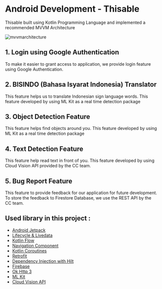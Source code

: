 # Android Development - Thisable

Thisable built using Kotlin Programming Language and implemented a recommended MVVM Architecture

![mvvmarchitecture](https://www.journaldev.com/wp-content/uploads/2018/04/android-mvvm-pattern.png)

## 1. Login using Google Authentication
To make it easier to grant access to application, we provide login feature using Google Authentication. 

## 2. BISINDO (Bahasa Isyarat Indonesia) Translator
This feature helps us to translate Indonesian sign language words. This feature developed by using ML Kit as a real time detection package

## 3. Object Detection Feature
This feature helps find objects around you. This feature developed by using ML Kit as a real time detection package

## 4. Text Detection Feature
This feature help read text in front of you. This feature developed by using Cloud Vision API provided by the CC team.

## 5. Bug Report Feature
This feature to provide feedback for our application for future development. To store the feedback to Firestore Database, we use the REST API by the CC team.

## Used library in this project :
  - [Android Jetpack](https://developer.android.com/jetpack)
  - [Lifecycle & Livedata](https://developer.android.com/jetpack/androidx/releases/lifecycle)
  - [Kotlin Flow](https://developer.android.com/kotlin/flow)
  - [Navigation Component](https://developer.android.com/jetpack/androidx/releases/navigation)
  - [Kotlin Coroutines](https://developer.android.com/kotlin/coroutines)    
  - [Retrofit](https://square.github.io/retrofit/)
  - [Dependency Injection with Hilt](https://developer.android.com/training/dependency-injection/hilt-android)   
  - [Firebase](https://firebase.google.com/docs/)    
  - [Ok Http 3](https://square.github.io/okhttp/) 
  - [ML Kit](https://developers.google.com/ml-kit)
  - [Cloud Vision API](https://cloud.google.com/vision)

